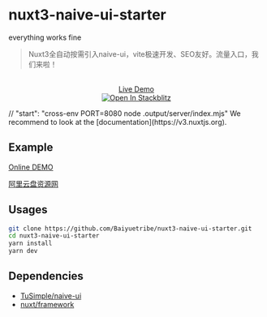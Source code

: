 # nuxt3-naive-ui-starter
everything works fine

> Nuxt3全自动按需引入naive-ui，vite极速开发、SEO友好。流量入口，我们来啦！

<p align="center">
  <br>
  <a href="https://nuxt3-naive-ui.netlify.app/" target="_blank">
    Live Demo
  </a>
  <br>
  <a href="https://stackblitz.com/github/Baiyuetribe/nuxt3-naive-ui-starter" title="Open In Stackblitz">
    <img src="https://developer.stackblitz.com/img/open_in_stackblitz.svg" alt="Open In Stackblitz">
  </a>
</p>
    // "start": "cross-env PORT=8080 node .output/server/index.mjs"
We recommend to look at the [documentation](https://v3.nuxtjs.org).

## Example
[Online DEMO](https://duhaoshu.cc)

[阿里云盘资源网](https://www.aliyunpanziyuan.com/)

## Usages

```bash
git clone https://github.com/Baiyuetribe/nuxt3-naive-ui-starter.git
cd nuxt3-naive-ui-starter 
yarn install
yarn dev
```
## Dependencies

- [TuSimple/naive-ui](https://github.com/TuSimple/naive-ui)
- [nuxt/framework](https://github.com/nuxt/framework)